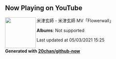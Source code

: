 ## Now Playing on YouTube

[<img align="left" width="100" src="https://yt3.ggpht.com/ytc/AAUvwngXfHMHhncMEHLUqimBqc3o9hhMVCtORKOvtLgU7g=s88-c-k-c0x00ffffff-no-rj-mo">](https://www.youtube.com/channel/UCUCeZaZeJbEYAAzvMgrKOPQ)

米津玄師 - 米津玄師 MV「Flowerwall」

**Albums**: Not supported

Last updated at 05/03/2021 15:25

#### Generated with [20chan/github-now](https://github.com/20chan/github-now)


<!--
**20chan/20chan** is a ✨ _special_ ✨ repository because its `README.md` (this file) appears on your GitHub profile.

Here are some ideas to get you started:

- 🔭 I’m currently working on ...
- 🌱 I’m currently learning ...
- 👯 I’m looking to collaborate on ...
- 🤔 I’m looking for help with ...
- 💬 Ask me about ...
- 📫 How to reach me: ...
- 😄 Pronouns: ...
- ⚡ Fun fact: ...
-->
